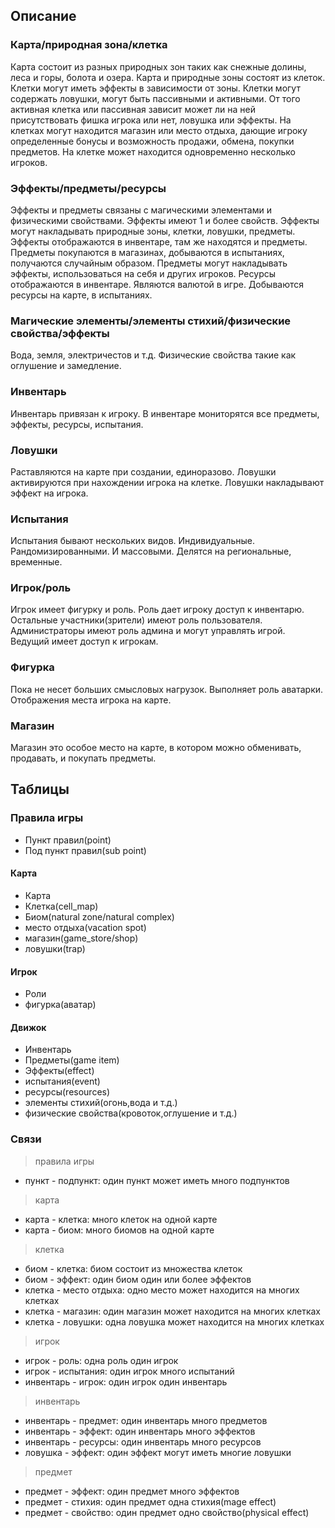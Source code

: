 ## Описание

### Карта/природная зона/клетка

Карта состоит из разных природных зон таких как снежные долины, леса и горы, болота и озера.
Карта и природные зоны состоят из клеток.
Клетки могут иметь эффекты в зависимости от зоны.
Клетки могут содержать ловушки, могут быть пассивными и активными. От того активная клетка или пассивная зависит может ли на ней присутствовать фишка игрока или нет, ловушка или эффекты.
На клетках могут находится магазин или место отдыха, дающие игроку определенные бонусы и возможность продажи, обмена, покупки предметов.
На клетке может находится одновременно несколько игроков.

### Эффекты/предметы/ресурсы

Эффекты и предметы связаны с магическими элементами и физическими свойствами.
Эффекты имеют 1 и более свойств.
Эффекты могут накладывать природные зоны, клетки, ловушки, предметы. Эффекты отображаются в инвентаре, там же находятся и предметы.
Предметы покупаются в магазинах, добываются в испытаниях, получаются случайным образом.
Предметы могут накладывать эффекты, использоваться на себя и других игроков.
Ресурсы отображаются в инвентаре. Являются валютой в игре.
Добываются ресурсы на карте, в испытаниях.

### Магические элементы/элементы стихий/физические свойства/эффекты

Вода, земля, электричестов и т.д.
Физические свойства такие как оглушение и замедление.

### Инвентарь

Инвентарь привязан к игроку.
В инвентаре мониторятся все предметы, эффекты, ресурсы, испытания.

### Ловушки

Раставляются на карте при создании, единоразово.
Ловушки активируются при нахождении игрока на клетке.
Ловушки накладывают эффект на игрока.

### Испытания

Испытания бывают нескольких видов. Индивидуальные. Рандомизированными. И массовыми.
Делятся на региональные, временные.

### Игрок/роль

Игрок имеет фигурку и роль.
Роль дает игроку доступ к инвентарю.
Остальные участники(зрители) имеют роль пользователя.
Администраторы имеют роль админа и могут управлять игрой.
Ведущий имеет доступ к игрокам.

### Фигурка

Пока не несет больших смысловых нагрузок.
Выполняет роль аватарки. Отображения места игрока на карте.

### Магазин

Магазин это особое место на карте, в котором можно обменивать, продавать, и покупать предметы.

## Таблицы

### Правила игры
- Пункт правил(point)
- Под пункт правил(sub point)

#### Карта
- Карта
- Клетка(cell_map)
- Биом(natural zone/natural complex)
- место отдыха(vacation spot)
- магазин(game_store/shop)
- ловушки(trap)

#### Игрок
- Роли
- фигурка(аватар)

#### Движок
- Инвентарь
- Предметы(game item)
- Эффекты(effect)
- испытания(event)
- ресурсы(resources)
- элементы стихий(огонь,вода и т.д.)
- физические свойства(кровоток,оглушение и т.д.)

### Связи

> правила игры
- пункт - подпункт: один пункт может иметь много подпунктов

> карта
- карта - клетка: много клеток на одной карте
- карта - биом: много биомов на одной карте

> клетка
- биом - клетка: биом состоит из множества клеток 
- биом - эффект: один биом один или более эффектов
- клетка - место отдыха: одно место может находится на многих клетках
- клетка - магазин: один магазин может находится на многих клетках
- клетка - ловушки: одна ловушка может находится на многих клетках

> игрок
- игрок - роль: одна роль один игрок
- игрок - испытания: один игрок много испытаний
- инвентарь - игрок: один игрок один инвентарь

> инвентарь
- инвентарь - предмет: один инвентарь много предметов
- инвентарь - эффект: один инвентарь много эффектов
- инвентарь - ресурсы: один инвентарь много ресурсов
- ловушка - эффект: один эффект могут иметь многие ловушки

> предмет
- предмет - эффект:  один предмет много эффектов
- предмет - стихия: один предмет одна стихия(mage effect)
- предмет - свойство: один предмет одно свойство(physical effect)
